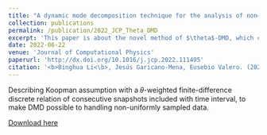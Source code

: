 ```yaml
---
title: "A dynamic mode decomposition technique for the analysis of non–uniformly sampled flow data"
collection: publications
permalink: /publication/2022_JCP_Theta_DMD
excerpt: 'This paper is about the novel method of $\theta$-DMD, which can handle non-uniformly sampled data.'
date: 2022-06-22
venue: 'Journal of Computational Physics'
paperurl: 'http://dx.doi.org/10.1016/j.jcp.2022.111495'
citation: '<b>Binghua Li<\b>, Jesús Garicano-Mena, Eusebio Valero. (2022) "A dynamic mode decomposition technique for the analysis of non–uniformly sampled flow data" <i>Journal of Computational Physics</i>. 468(3):111495.'
---
```

Describing Koopman assumption with a 𝜃-weighted finite-difference discrete relation of consecutive snapshots included with time interval, to make DMD possible to handling non-uniformly sampled data.

[Download here](http://binghua-li.github.io/files/2022_Theta_DMD_JCP_BinghuaLi.pdf)
